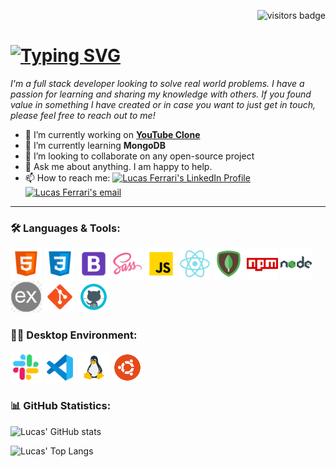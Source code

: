 <p align='right' fon><img src='https://api.visitorbadge.io/api/visitors?path=https%3A%2F%2Fgithub.com%2FLnferrari&label=visitors&countColor=%2323c63e&style=plastic' alt='visitors badge' /></p>

# [![Typing SVG](https://readme-typing-svg.herokuapp.com?font=&color=15F738&size=22&center=true&vCenter=true&width=1000&height=60&lines=Welcome+to+my+GitHub+page!;I'm+Lucas+Ferrari;Full-stack+developer)](https://git.io/typing-svg)
<!-- [![Typing SVG](https://readme-typing-svg.herokuapp.com?font=&color=4EAE0A&width=400&height=75&lines=Welcome+to+my+GitHub+page!;I'm+Lucas+Ferrari;Full-stack+Developer)](https://git.io/typing-svg) -->

_I'm a full stack developer looking to solve real world problems. I have a passion for learning and sharing my knowledge with others. If you found value in something I have created or in case you want to just get in touch, please feel free to reach out to me!_

- 🔭 I’m currently working on **[YouTube Clone](https://github.com/Lnferrari/youtube-clon)**
- 🌱 I’m currently learning **MongoDB**
- 👯 I’m looking to collaborate on any open-source project
- 💬 Ask me about anything. I am happy to help.
- 📫 How to reach me:   <a href="https://www.linkedin.com/in/lucasferrari1/" target="_blank" >
    <img src="https://www.vectorlogo.zone/logos/linkedin/linkedin-icon.svg" alt="Lucas Ferrari's LinkedIn Profile" height="25" width="25" >
  </a>
  <a href="mailto:ln.ferrari@hotmail.com" target="_blank" >
    <img src="https://www.vectorlogo.zone/logos/gmail/gmail-icon.svg
" alt="Lucas Ferrari's email" height="25" width="25" >
  </a>
  
---

### 🛠️ Languages & Tools:
<p>
<img style="margin: auto;" src="https://raw.githubusercontent.com/sachinverma53121/sachinverma53121/master/icons/html5.png" alt=html5 width="50" height="50"/> 
<img style="margin: auto;" src="https://raw.githubusercontent.com/sachinverma53121/sachinverma53121/master/icons/css3.png" alt=css3 width="50" height="50"/> 
<img style="margin: auto;" src="https://raw.githubusercontent.com/sachinverma53121/sachinverma53121/master/icons/bootstrap.png" alt=bootstrap width="50" height="50"/>
<img style="margin: auto;" src="https://raw.githubusercontent.com/sachinverma53121/sachinverma53121/master/icons/sass.png" alt=sass width="50" height="50"/>
<img style="margin: auto;" src="https://raw.githubusercontent.com/sachinverma53121/sachinverma53121/master/icons/js.png" alt=javascript width="50" height="50"/>
<img style="margin: auto;" src="https://raw.githubusercontent.com/sachinverma53121/sachinverma53121/master/icons/react.png" alt=react width="50" height="50"/>
<img style="margin: auto;" src="https://raw.githubusercontent.com/sachinverma53121/sachinverma53121/master/icons/mongo.png" alt=mongodb width="50" height="50"/>
<img style="margin: auto;" src="https://raw.githubusercontent.com/sachinverma53121/sachinverma53121/master/icons/npm.png" alt=npm width="50" height="50"/>
<img style="margin: auto;" src="https://raw.githubusercontent.com/sachinverma53121/sachinverma53121/master/icons/node.png" alt=nodejs width="50" height="50"/>
<img style="margin: auto;" src="https://raw.githubusercontent.com/sachinverma53121/sachinverma53121/master/icons/express.png" alt=express width="50" height="50"/>
<img style="margin: auto;" src="https://raw.githubusercontent.com/sachinverma53121/sachinverma53121/master/icons/git.png" alt=git width="50" height="50"/>
<img style="margin: auto;" src="https://raw.githubusercontent.com/sachinverma53121/sachinverma53121/master/icons/github.png" alt=github width="50" height="50"/>
</p>


### 👨‍💻 Desktop Environment:
<p>
<img style="margin: auto;" src="https://raw.githubusercontent.com/sachinverma53121/sachinverma53121/master/icons/slack.png" alt=slack width="50" height="50"/>
<img style="margin: auto;" src="https://raw.githubusercontent.com/sachinverma53121/sachinverma53121/master/icons/vsc.png" alt=vs width="50" height="50"/>
<img style="margin: auto;" src="https://raw.githubusercontent.com/sachinverma53121/sachinverma53121/master/icons/linux.png" alt=linux width="50" height="50"/>
<img style="margin: auto;" src="https://raw.githubusercontent.com/sachinverma53121/sachinverma53121/master/icons/ubuntu.png" alt=ubuntu width="50" height="50"/>
</p>


### 📊 GitHub Statistics:
<!-- theme=chartreuse-dark -->
![Lucas' GitHub stats](https://github-readme-stats.vercel.app/api?username=lnferrari&theme=dark&show_icons=true)

![Lucas' Top Langs](https://github-readme-stats.vercel.app/api/top-langs/?username=lnferrari&layout=compact&theme=dark)


